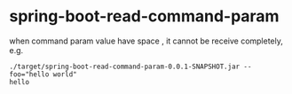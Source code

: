 # spring-boot-read-command-param

when command param value have space , it cannot be receive completely, e.g.
```
./target/spring-boot-read-command-param-0.0.1-SNAPSHOT.jar --foo="hello world"
hello
```
